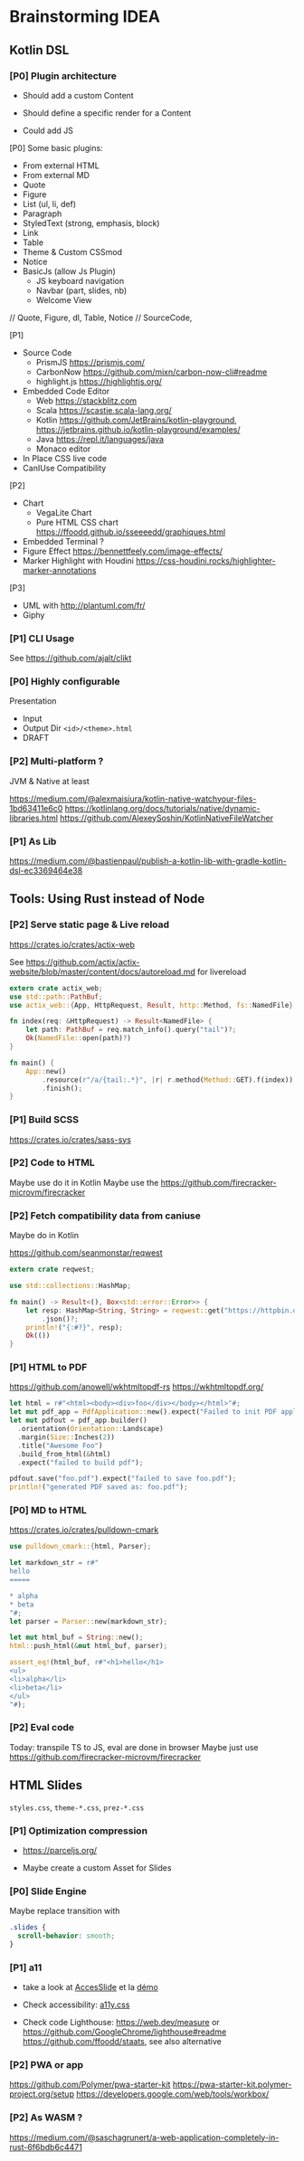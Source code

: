 Brainstorming IDEA
===

Kotlin DSL
---

### [P0] Plugin architecture

- Should add a custom Content
- Should define a specific render for a Content

- Could add JS 

[P0] Some basic plugins:

* From external HTML
* From external MD
* Quote
* Figure
* List (ul, li, def)
* Paragraph
* StyledText (strong, emphasis, block)
* Link
* Table
* Theme & Custom CSSmod
* Notice
* BasicJs (allow Js Plugin)
  * JS keyboard navigation
  * Navbar (part, slides, nb)
  * Welcome View


// Quote, Figure, dl, Table, Notice
// SourceCode,

[P1]

* Source Code
  * PrismJS <https://prismjs.com/>
  * CarbonNow <https://github.com/mixn/carbon-now-cli#readme>
  * highlight.js <https://highlightjs.org/>
* Embedded Code Editor 
  * Web <https://stackblitz.com>
  * Scala <https://scastie.scala-lang.org/>
  * Kotlin <https://github.com/JetBrains/kotlin-playground>, <https://jetbrains.github.io/kotlin-playground/examples/>
  * Java <https://repl.it/languages/java>
  * Monaco editor
* In Place CSS live code
* CanIUse Compatibility

[P2]

* Chart
  * VegaLite Chart
  * Pure HTML CSS chart <https://ffoodd.github.io/sseeeedd/graphiques.html>
* Embedded Terminal ?
* Figure Effect <https://bennettfeely.com/image-effects/>
* Marker Highlight with Houdini <https://css-houdini.rocks/highlighter-marker-annotations>

[P3]

* UML with <http://plantuml.com/fr/>
* Giphy

### [P1] CLI Usage

See <https://github.com/ajalt/clikt>


### [P0] Highly configurable


Presentation
 - Input
 - Output Dir `<id>/<theme>.html`
 - DRAFT

### [P2] Multi-platform ?

JVM & Native at least

<https://medium.com/@alexmaisiura/kotlin-native-watchyour-files-1bd63411e6c0>
<https://kotlinlang.org/docs/tutorials/native/dynamic-libraries.html>
<https://github.com/AlexeySoshin/KotlinNativeFileWatcher>

### [P1] As Lib 

<https://medium.com/@bastienpaul/publish-a-kotlin-lib-with-gradle-kotlin-dsl-ec3369464e38>

Tools: Using Rust instead of Node
---

### [P2] Serve static page & Live reload

<https://crates.io/crates/actix-web>

See <https://github.com/actix/actix-website/blob/master/content/docs/autoreload.md> for livereload

```rust
extern crate actix_web;
use std::path::PathBuf;
use actix_web::{App, HttpRequest, Result, http::Method, fs::NamedFile};

fn index(req: &HttpRequest) -> Result<NamedFile> {
    let path: PathBuf = req.match_info().query("tail")?;
    Ok(NamedFile::open(path)?)
}

fn main() {
    App::new()
        .resource(r"/a/{tail:.*}", |r| r.method(Method::GET).f(index))
        .finish();
}
```

### [P1] Build SCSS

<https://crates.io/crates/sass-sys>

### [P2] Code to HTML 

Maybe use do it in Kotlin
Maybe use the <https://github.com/firecracker-microvm/firecracker>

### [P2] Fetch compatibility data from caniuse

Maybe do in Kotlin

<https://github.com/seanmonstar/reqwest>

```rust
extern crate reqwest;

use std::collections::HashMap;

fn main() -> Result<(), Box<std::error::Error>> {
    let resp: HashMap<String, String> = reqwest::get("https://httpbin.org/ip")?
        .json()?;
    println!("{:#?}", resp);
    Ok(())
}
```

### [P1] HTML to PDF

<https://github.com/anowell/wkhtmltopdf-rs>
<https://wkhtmltopdf.org/>

```rust
let html = r#"<html><body><div>foo</div></body></html>"#;
let mut pdf_app = PdfApplication::new().expect("Failed to init PDF application");
let mut pdfout = pdf_app.builder()
  .orientation(Orientation::Landscape)
  .margin(Size::Inches(2))
  .title("Awesome Foo")
  .build_from_html(&html)
  .expect("failed to build pdf");

pdfout.save("foo.pdf").expect("failed to save foo.pdf");
println!("generated PDF saved as: foo.pdf");
```

### [P0] MD to HTML

<https://crates.io/crates/pulldown-cmark>

```rust
use pulldown_cmark::{html, Parser};

let markdown_str = r#"
hello
=====

* alpha
* beta
"#;
let parser = Parser::new(markdown_str);

let mut html_buf = String::new();
html::push_html(&mut html_buf, parser);

assert_eq!(html_buf, r#"<h1>hello</h1>
<ul>
<li>alpha</li>
<li>beta</li>
</ul>
"#);
```

### [P2] Eval code

Today: transpile TS to JS, eval are done in browser
Maybe just use <https://github.com/firecracker-microvm/firecracker>


HTML Slides
---

`styles.css`, `theme-*.css`, `prez-*.css`

### [P1] Optimization compression

* <https://parceljs.org/>

* Maybe create a custom Asset for Slides


### [P0] Slide Engine


Maybe replace transition with  

```css
.slides {
  scroll-behavior: smooth;
}
``` 

### [P1] a11

* take a look at [AccesSlide](https://github.com/access42/AccesSlide) et la [démo](https://accesslide.net/)

* Check accessibility: [a11y.css](https://ffoodd.github.io/a11y.css/index.html)


* Check code
Lighthouse: <https://web.dev/measure> or <https://github.com/GoogleChrome/lighthouse#readme>
<https://github.com/ffoodd/staats>, see also alternative


### [P2] PWA or app

<https://github.com/Polymer/pwa-starter-kit> 
<https://pwa-starter-kit.polymer-project.org/setup>
<https://developers.google.com/web/tools/workbox/>


### [P2] As WASM ?

<https://medium.com/@saschagrunert/a-web-application-completely-in-rust-6f6bdb6c4471>